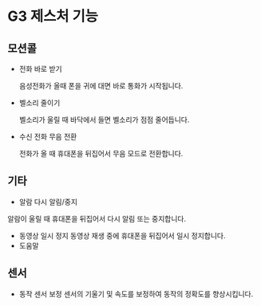 G3 제스처 기능
==============

모션콜
--------------
* 전화 바로 받기
  
    음성전화가 올때 폰을 귀에 대면 바로 통화가 시작됩니다.
* 벨소리 줄이기
    
    벨소리가 울릴 때 바닥에서 들면 벨소리가 점점 줄어듭니다.
* 수신 전화 무음 전환 
    
    전화가 올 때 휴대폰을 뒤집어서 무음 모드로 전환합니다.

기타
---------------
* 알람 다시 알림/중지

알람이 울릴 때 휴대폰을 뒤집어서 다시 알림 또는 중지합니다.
* 동영상 일시 정지
	동영상 재생 중에 휴대폰을 뒤집어서 일시 정지합니다.
* 도움말

센서
---------------
* 동작 센서 보정
	센서의 기울기 및 속도를 보정하여 동작의 정확도를 향상시킵니다.
